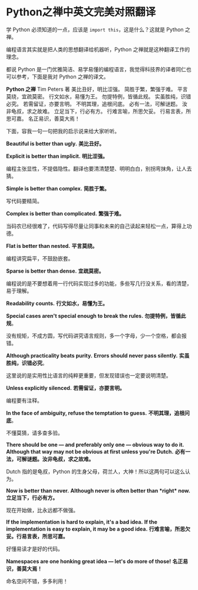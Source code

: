 # Python之禅中英文完美对照翻译

学 Python 必须知道的一点，应该是 `import this`，这是什么？这就是 Python 之禅。

编程语言其实就是把人类的思想翻译给机器听，Python 之禅就是这种翻译工作的理念。

都说 Python 是一门优雅简洁、易学易懂的编程语言，我觉得科技界的译者同仁也可以参考，下面是我对 Python 之禅的译文。

 **Python 之禅**
 Tim Peters 著
 美比丑好，明比涩强。
 简胜于繁，繁强于难。
 平言莫绕，宜疏莫密。
 行文如水，易懂为王。
 勿提特例，皆循此规。
 实虽胜纯，识错必究。
 若需留证，亦要言明。
 不明其理，追根问底。
 必有一法，可解谜题。
 汝非龟叔，求之故难。
 立足当下，行必有方。
 行难言喻，所思欠妥。
 行易言表，所思可嘉。
 名正易识，善莫大焉！

下面，容我一句一句把我的启示说来给大家听听。

**Beautiful is better than ugly.**
 **美比丑好。**

**Explicit is better than implicit.**
 **明比涩强。**

编程主张显性，不提倡隐性。翻译也要清清楚楚、明明白白，别拐弯抹角，让人去猜。

**Simple is better than complex.**
 **简胜于繁。**

写代码要精简。

**Complex is better than complicated.**
 **繁强于难。**

当码农已经很难了，代码写得尽量让同事和未来的自己读起来轻松一点，算得上功德。

**Flat is better than nested.**
 **平言莫绕。**

编程讲究扁平，不鼓励嵌套。

**Sparse is better than dense.**
 **宜疏莫密。**

编程说的是不要想着用一行代码实现过多的功能，多些写几行没关系，看的清楚，易于理解。

**Readability counts.**
 **行文如水，易懂为王。**

**Special cases aren't special enough to break the rules.**
 **勿提特例，皆循此规**。

没有规矩，不成方圆，写代码讲究语言规则，多一个字母，少一个空格，都会报错。

**Although practicality beats purity.**
 **Errors should never pass silently.**
 **实虽胜纯，识错必究**。

这里说的是实用性比语言的纯粹更重要，但发现错误也一定要说明清楚。

**Unless explicitly silenced.**
 **若需留证，亦要言明。**

编程要有注释。

**In the face of ambiguity, refuse the temptation to guess.**
 **不明其理，追根问底**。

不懂莫猜，请多查多验。

**There should be one — and preferably only one — obvious way to do it.**
 **Although that way may not be obvious at first unless you're Dutch.**
 **必有一法，可解谜题。汝非龟叔，求之故难。**

Dutch 指的是龟叔，Python 的生身父母，荷兰人，大神！所以这两句可以这么认为。

**Now is better than never.**
 **Although never is often better than \*right\* now.**
 **立足当下，行必有方。**

现在开始做，比永远都不做强。

**If the implementation is hard to explain, it's a bad idea.**
 **If the implementation is easy to explain, it may be a good idea.**
 **行难言喻，所思欠妥。行易言表，所思可嘉。**

好懂易读才是好的代码。

**Namespaces are one honking great idea — let's do more of those!**
 **名正易识，善莫大焉！**

命名空间不错，多多利用！